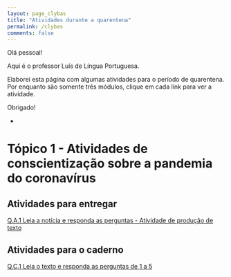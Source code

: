 ```yaml
---
layout: page_clybas
title: "Atividades durante a quarentena"
permalink: /clybas
comments: false
---
```


Olá pessoal!

Aqui é o professor Luís de Língua Portuguesa.

Elaborei esta página com algumas atividades para o período de quarentena. Por enquanto são somente três módulos, clique em cada link para ver a atividade.

Obrigado!

-


# Tópico 1 - Atividades de conscientização sobre a pandemia do coronavírus

## Atividades para entregar

[Q.A.1 Leia a notícia e responda as perguntas - Atividade de produção de texto](qa1)

## Atividades para o caderno

[Q.C.1 Leia o texto e responda as perguntas de 1 a 5](qc1)

